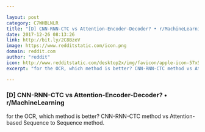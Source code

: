 ```yaml
---

layout: post
category: C7WHBLNLR
title: "[D] CNN-RNN-CTC vs Attention-Encoder-Decoder? • r/MachineLearning"
date: 2017-12-26 08:13:26
link: http://bit.ly/2C8BzeV
image: https://www.redditstatic.com/icon.png
domain: reddit.com
author: "reddit"
icon: http://www.redditstatic.com/desktop2x/img/favicon/apple-icon-57x57.png
excerpt: "for the OCR, which method is better? CNN-RNN-CTC method vs Attention-based Sequence to Sequence method."

---
```


### [D] CNN-RNN-CTC vs Attention-Encoder-Decoder? • r/MachineLearning

for the OCR, which method is better? CNN-RNN-CTC method vs Attention-based Sequence to Sequence method.